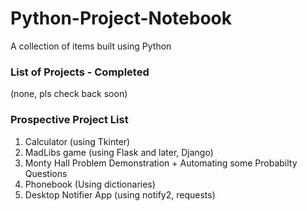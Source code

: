 # Python-Project-Notebook
A collection of items built using Python

### List of Projects - Completed
(none, pls check back soon)

### Prospective Project List
1. Calculator (using Tkinter)
2. MadLibs game (using Flask and later, Django)
3. Monty Hall Problem Demonstration + Automating some Probabilty Questions
4. Phonebook (Using dictionaries)
5. Desktop Notifier App (using notify2, requests)
